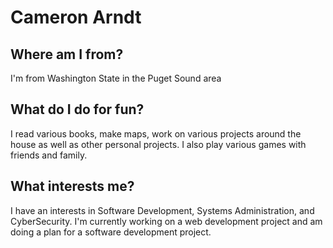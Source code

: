 Cameron Arndt
================

Where am I from?
----------------

I'm from Washington State in the Puget Sound area

What do I do for fun?
---------------------

I read various books, make maps, work on various projects around the house as well as other personal projects.
I also play various games with friends and family.

What interests me?
------------------

I have an interests in Software Development, Systems Administration, and CyberSecurity.
I'm currently working on a web development project and am doing a plan for a software development project.